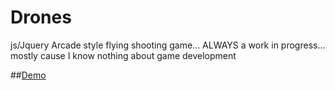 # Drones
js/Jquery Arcade style flying shooting game... ALWAYS a work in progress... mostly cause I know nothing about game development

##[Demo](http://kylerlove.me/drones.html)
